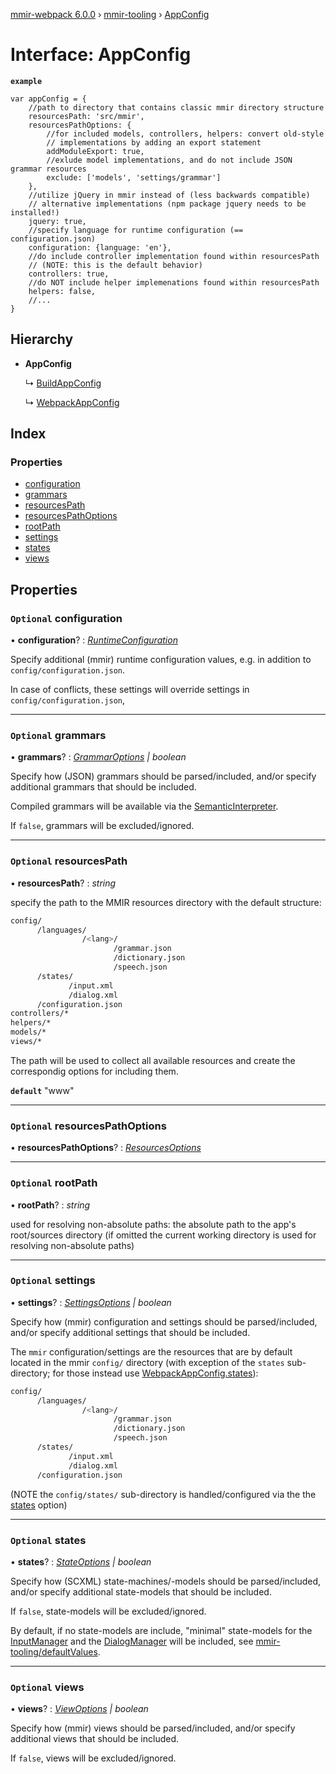 [mmir-webpack 6.0.0](../README.md) › [mmir-tooling](../modules/mmir_tooling.md) › [AppConfig](mmir_tooling.appconfig.md)

# Interface: AppConfig

**`example`** 
```
var appConfig = {
	//path to directory that contains classic mmir directory structure
	resourcesPath: 'src/mmir',
	resourcesPathOptions: {
		//for included models, controllers, helpers: convert old-style
		// implementations by adding an export statement
		addModuleExport: true,
		//exlude model implementations, and do not include JSON grammar resources
		exclude: ['models', 'settings/grammar']
	},
	//utilize jQuery in mmir instead of (less backwards compatible)
	// alternative implementations (npm package jquery needs to be installed!)
	jquery: true,
	//specify language for runtime configuration (== configuration.json)
	configuration: {language: 'en'},
	//do include controller implementation found within resourcesPath
	// (NOTE: this is the default behavior)
	controllers: true,
	//do NOT include helper implemenations found within resourcesPath
	helpers: false,
	//...
}
```

## Hierarchy

* **AppConfig**

  ↳ [BuildAppConfig](mmir_tooling.buildappconfig.md)

  ↳ [WebpackAppConfig](mmir_webpack.webpackappconfig.md)

## Index

### Properties

* [configuration](mmir_tooling.appconfig.md#optional-configuration)
* [grammars](mmir_tooling.appconfig.md#optional-grammars)
* [resourcesPath](mmir_tooling.appconfig.md#optional-resourcespath)
* [resourcesPathOptions](mmir_tooling.appconfig.md#optional-resourcespathoptions)
* [rootPath](mmir_tooling.appconfig.md#optional-rootpath)
* [settings](mmir_tooling.appconfig.md#optional-settings)
* [states](mmir_tooling.appconfig.md#optional-states)
* [views](mmir_tooling.appconfig.md#optional-views)

## Properties

### `Optional` configuration

• **configuration**? : *[RuntimeConfiguration](mmir_tooling.runtimeconfiguration.md)*

Specify additional (mmir) runtime configuration values,
e.g. in addition to `config/configuration.json`.

In case of conflicts, these settings will override settings in
`config/configuration.json`,

___

### `Optional` grammars

• **grammars**? : *[GrammarOptions](mmir_tooling.grammaroptions.md) | boolean*

Specify how (JSON) grammars should be parsed/included, and/or
specify additional grammars that should be included.

Compiled grammars will be available via the [SemanticInterpreter](mmir_lib.semanticinterpreter.md).

If `false`, grammars will be excluded/ignored.

___

### `Optional` resourcesPath

• **resourcesPath**? : *string*

specify the path to the MMIR resources directory with the default structure:
 ```bash
 config/
       /languages/
                 /<lang>/
                        /grammar.json
                        /dictionary.json
                        /speech.json
       /states/
              /input.xml
              /dialog.xml
       /configuration.json
 controllers/*
 helpers/*
 models/*
 views/*
 ```

The path will be used to collect all available resources and create the correspondig
options for including them.

**`default`** "www"

___

### `Optional` resourcesPathOptions

• **resourcesPathOptions**? : *[ResourcesOptions](mmir_tooling.resourcesoptions.md)*

___

### `Optional` rootPath

• **rootPath**? : *string*

used for resolving non-absolute paths: the absolute path to the app's root/sources directory (if omitted the current working directory is used for resolving non-absolute paths)

___

### `Optional` settings

• **settings**? : *[SettingsOptions](mmir_tooling.settingsoptions.md) | boolean*

Specify how (mmir) configuration and settings should be parsed/included,
and/or specify additional settings that should be included.

The `mmir` configuration/settings are the resources that are by default
located in the mmir `config/` directory
(with exception of the `states` sub-directory; for those instead use [WebpackAppConfig.states](mmir_webpack.webpackappconfig.md#optional-states)):
 ```bash
 config/
       /languages/
                 /<lang>/
                        /grammar.json
                        /dictionary.json
                        /speech.json
       /states/
              /input.xml
              /dialog.xml
       /configuration.json
```
(NOTE the `config/states/` sub-directory is handled/configured via the the [states](mmir_tooling.appconfig.md#optional-states) option)

___

### `Optional` states

• **states**? : *[StateOptions](mmir_tooling.stateoptions.md) | boolean*

Specify how (SCXML) state-machines/-models should be parsed/included, and/or
specify additional state-models that should be included.

If `false`, state-models will be excluded/ignored.

By default, if no state-models are include, "minimal" state-models
for the [InputManager](mmir_lib.inputmanager.md) and the [DialogManager](mmir_lib.dialogmanager.md) will be included,
see [mmir-tooling/defaultValues](https://github.com/mmig/mmir-tooling/tree/master/defaultValues).

___

### `Optional` views

• **views**? : *[ViewOptions](mmir_tooling.viewoptions.md) | boolean*

Specify how (mmir) views should be parsed/included, and/or
specify additional views that should be included.

If `false`, views will be excluded/ignored.
